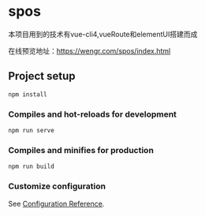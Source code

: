 # spos

本项目用到的技术有vue-cli4,vueRoute和elementUI搭建而成

在线预览地址：https://wengr.com/spos/index.html

## Project setup
```
npm install
```

### Compiles and hot-reloads for development
```
npm run serve
```

### Compiles and minifies for production
```
npm run build
```

### Customize configuration
See [Configuration Reference](https://cli.vuejs.org/config/).
